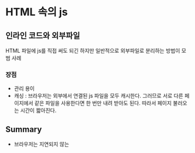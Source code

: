 # HTML 속의 js

## 인라인 코드와 외부파일
HTML 파일에 js를 직접 써도 되긴 하지만 일반적으로  외부파일로 분리하는 방법이 모범 사례

### 장점
- 관리 용이
- 캐싱 : 브라우저는 외부에서 연결된 js 파일을 모두 캐시한다. 그러므로 서로 다른 페이지에서 같은 파일을 사용한다면 한 번만 내려 받아도 된다. 따라서 페이지 불러오는 시간이 짧아진다.


## Summary
- 브라우저는 지연되지 않는 <script> 요소의 코드를 완전히 해석한 이후에만 page 렌더링을 계속할 수 있다. 이 때문에 <script>는 </body> 태그 바로 앞에 놓는다.
- js는 왠만하면 외부파일로 분리하자 (캐싱을 통한 load 시간 절약, 관리 용이)
